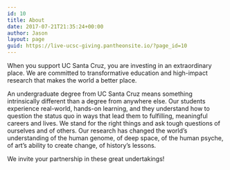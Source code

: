 ```yaml
---
id: 10
title: About
date: 2017-07-21T21:35:24+00:00
author: Jason
layout: page
guid: https://live-ucsc-giving.pantheonsite.io/?page_id=10
---
```

When you support UC Santa Cruz, you are investing in an extraordinary place. We are committed to transformative education and high-impact research that makes the world a better place.

An undergraduate degree from UC Santa Cruz means something intrinsically different than a degree from anywhere else. Our students experience real-world, hands-on learning, and they understand how to question the status quo in ways that lead them to fulfilling, meaningful careers and lives. We stand for the right things and ask tough questions of ourselves and of others. Our research has changed the world’s understanding of the human genome, of deep space, of the human psyche, of art’s ability to create change, of history’s lessons.

We invite your partnership in these great undertakings!
